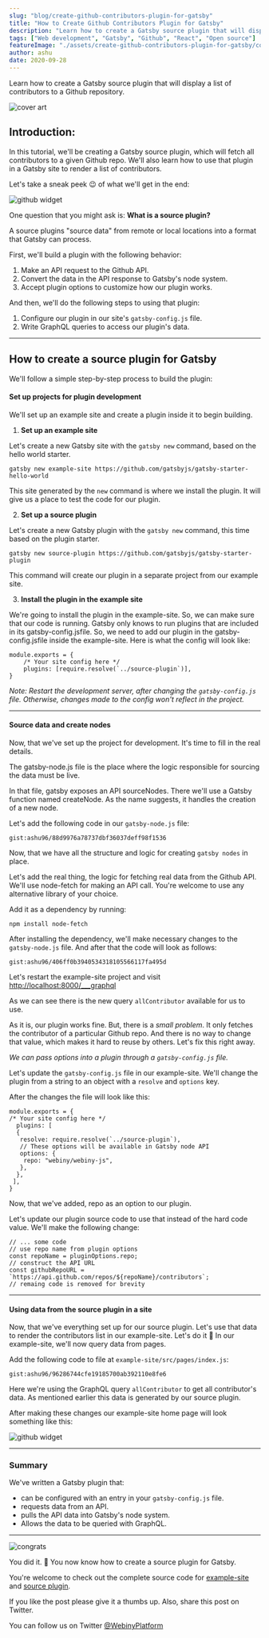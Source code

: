 ```yaml
---
slug: "blog/create-github-contributors-plugin-for-gatsby"
title: "How to Create Github Contributors Plugin for Gatsby"
description: "Learn how to create a Gatsby source plugin that will display a list of contributors to a Github repository."
tags: ["Web development", "Gatsby", "Github", "React", "Open source"]
featureImage: "./assets/create-github-contributors-plugin-for-gatsby/cover-image.png"
author: ashu
date: 2020-09-28
---
```


Learn how to create a Gatsby source plugin that will display a list of contributors to a Github repository.

![cover art](./assets/create-github-contributors-plugin-for-gatsby/cover-image.png)

## Introduction:

In this tutorial, we'll be creating a Gatsby source plugin, which will fetch all contributors to a given Github repo. We'll also learn how to use that plugin in a Gatsby site to render a list of contributors.

Let's take a sneak peek 😉 of what we'll get in the end:

![github widget](./assets/create-github-contributors-plugin-for-gatsby/gatsby-source-plugin-github.png)

One question that you might ask is: **What is a source plugin?**

A source plugins "source data" from remote or local locations into a format that Gatsby can process.

First, we'll build a plugin with the following behavior:

1. Make an API request to the Github API.
2. Convert the data in the API response to Gatsby's node system.
3. Accept plugin options to customize how our plugin works.

And then, we'll do the following steps to using that plugin:

1. Configure our plugin in our site's `gatsby-config.js` file.
2. Write GraphQL queries to access our plugin's data.

---

## How to create a source plugin for Gatsby

We'll follow a simple step-by-step process to build the plugin:

#### Set up projects for plugin development

We'll set up an example site and create a plugin inside it to begin building.

1. **Set up an example site**

Let's create a new Gatsby site with the `gatsby new` command, based on the hello world starter.

```
gatsby new example-site https://github.com/gatsbyjs/gatsby-starter-hello-world
```

This site generated by the `new` command is where we install the plugin. It will give us a place to test the code for our plugin.

2. **Set up a source plugin**

Let's create a new Gatsby plugin with the `gatsby new` command, this time based on the plugin starter.

```
gatsby new source-plugin https://github.com/gatsbyjs/gatsby-starter-plugin
```

This command will create our plugin in a separate project from our example site.

3. **Install the plugin in the example site**

We're going to install the plugin in the example-site. So, we can make sure that our code is running. Gatsby only knows to run plugins that are included in its gatsby-config.jsfile. So, we need to add our plugin in the gatsby-config.jsfile inside the example-site.
Here is what the config will look like:

```
module.exports = {
    /* Your site config here */
    plugins: [require.resolve(`../source-plugin`)],
}
```

_Note: Restart the development server, after changing the `gatsby-config.js` file. Otherwise, changes made to the config won't reflect in the project._

---

#### Source data and create nodes

Now, that we've set up the project for development. It's time to fill in the real details.

The gatsby-node.js file is the place where the logic responsible for sourcing the data must be live.

In that file, gatsby exposes an API sourceNodes. There we'll use a Gatsby function named createNode. As the name suggests, it handles the creation of a new node.

Let's add the following code in our `gatsby-node.js` file:

`gist:ashu96/88d9976a78737dbf36037deff98f1536`

Now, that we have all the structure and logic for creating `gatsby nodes` in place.

Let's add the real thing, the logic for fetching real data from the Github API. We'll use node-fetch for making an API call. You're welcome to use any alternative library of your choice.

Add it as a dependency by running:

```
npm install node-fetch
```

After installing the dependency, we'll make necessary changes to the `gatsby-node.js` file. And after that the code will look as follows:

`gist:ashu96/406ff0b3940534318105566117fa495d`

Let's restart the example-site project and visit [http://localhost:8000/___graphql](http://localhost:8000/___graphql)

As we can see there is the new query `allContributor` available for us to use.

As it is, our plugin works fine. But, there is a _small problem_. It only fetches the contributor of a particular Github repo. And there is no way to change that value, which makes it hard to reuse by others. Let's fix this right away.

_We can pass options into a plugin through a `gatsby-config.js` file._ 

Let's update the `gatsby-config.js` file in our example-site. We'll change the plugin from a string to an object with a `resolve` and `options` key.

After the changes the file will look like this:
```
module.exports = {
/* Your site config here */
  plugins: [
  {
   resolve: require.resolve(`../source-plugin`),
   // These options will be available in Gatsby node API
   options: {
    repo: "webiny/webiny-js",
   },
  },
 ],
}
```

Now, that we've added, repo as an option to our plugin.

Let's update our plugin source code to use that instead of the hard code value.
We'll make the following change:
```
// ... some code
// use repo name from plugin options
const repoName = pluginOptions.repo;
// construct the API URL
const githubRepoURL = `https://api.github.com/repos/${repoName}/contributors`;
// remaing code is removed for brevity
```

---

#### Using data from the source plugin in a site

Now, that we've everything set up for our source plugin. Let's use that data to render the contributors list in our example-site.
Let's do it 🚀
In our example-site, we'll now query data from pages.

Add the following code to file at `example-site/src/pages/index.js`:


`gist:ashu96/96286744cfe19185700ab392110e8fe6`

Here we're using the GraphQL query `allContributor` to get all contributor's data. As mentioned earlier this data is generated by our source plugin.

After making these changes our example-site home page will look something like this:

![github widget](./assets/create-github-contributors-plugin-for-gatsby/gatsby-source-plugin-github.png)

---

### Summary

We've written a Gatsby plugin that:
- can be configured with an entry in your `gatsby-config.js` file.
- requests data from an API.
- pulls the API data into Gatsby's node system.
- Allows the data to be queried with GraphQL.

---

![congrats](./assets/create-github-contributors-plugin-for-gatsby/congrats.gif)

You did it. 🚀 You now know how to create a source plugin for Gatsby.

You're welcome to check out the complete source code for [example-site](https://github.com/Ashu96/gatsby-github-plugin-example-site) and [source plugin](https://github.com/Ashu96/gatsby-plugin-github-contributors).

If you like the post please give it a thumbs up. Also, share this post on Twitter.

You can follow us on Twitter [@WebinyPlatform](https://twitter.com/webinyplatform)